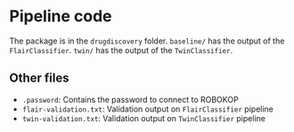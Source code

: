# Pipeline code
The package is in the `drugdiscovery` folder. `baseline/` has the output of the `FlairClassifier`. `twin/` has the output of the `TwinClassifier`.

## Other files
* `.password`: Contains the password to connect to ROBOKOP
* `flair-validation.txt`: Validation output on `FlairClassifier` pipeline
* `twin-validation.txt`: Validation output on `TwinClassifier` pipeline
